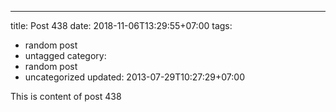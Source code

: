 ---
title: Post 438
date: 2018-11-06T13:29:55+07:00
tags:
  - random post
  - untagged
category:
  - random post
  - uncategorized
updated: 2013-07-29T10:27:29+07:00

This is content of post 438